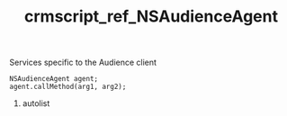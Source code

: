 ﻿---
title: crmscript_ref_NSAudienceAgent
description: NSAudienceAgent
intellisense: Void.NSAudienceAgent
keywords: NSAudienceAgent
so.topic: reference
---

Services specific to the Audience client

```crmscript
NSAudienceAgent agent;
agent.callMethod(arg1, arg2);
```

1. autolist

